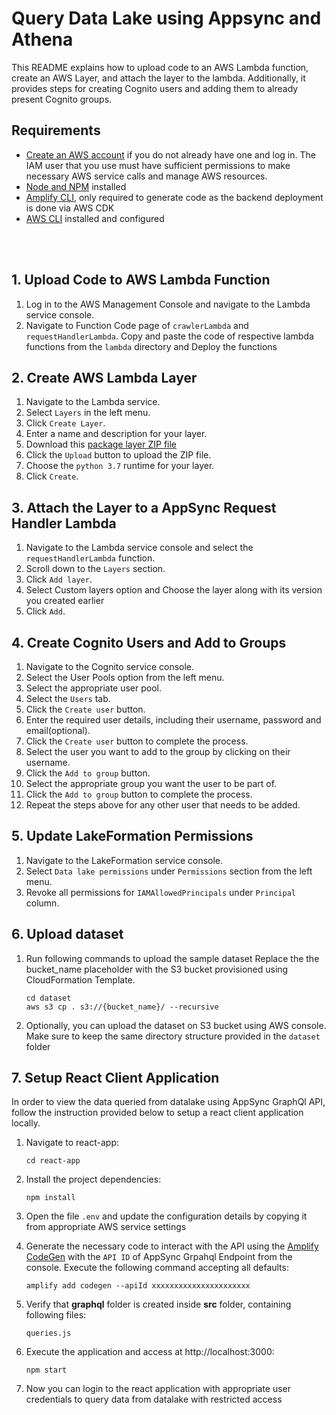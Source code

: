 # Query Data Lake using Appsync and Athena

This README explains how to upload code to an AWS Lambda function, create an AWS Layer, and attach the layer to the lambda. Additionally, it provides steps for creating Cognito users and adding them to already present Cognito groups.


## Requirements

* [Create an AWS account](https://portal.aws.amazon.com/gp/aws/developer/registration/index.html) if you do not already have one and log in. The IAM user that you use must have sufficient permissions to make necessary AWS service calls and manage AWS resources.
* [Node and NPM](https://nodejs.org/en/download/) installed
* [Amplify CLI](https://docs.amplify.aws/cli/start/install/), only required to generate code as the backend deployment is done via AWS CDK
* [AWS CLI](https://docs.aws.amazon.com/cli/latest/userguide/getting-started-install.html) installed and configured
<br/>
<br/>


## 1. Upload Code to AWS Lambda Function

1. Log in to the AWS Management Console and navigate to the Lambda service console.
2. Navigate to Function Code page of `crawlerLambda` and `requestHandlerLambda`. Copy and paste the code of respective lambda functions from the `lambda` directory and Deploy the functions

## 2. Create AWS Lambda Layer

1. Navigate to the Lambda service.
2. Select `Layers` in the left menu.
3. Click `Create Layer`.
4. Enter a name and description for your layer.
5. Download this [package layer ZIP file](https://aws-blogs-artifacts-public.s3.amazonaws.com/artifacts/BDB-3234/package-layer.zip) 
6. Click the `Upload` button to upload the ZIP file.
7. Choose the `python 3.7` runtime for your layer.
8. Click `Create`.

## 3. Attach the Layer to a AppSync Request Handler Lambda

1. Navigate to the Lambda service console and select the `requestHandlerLambda` function.
2. Scroll down to the `Layers` section.
3. Click `Add layer`.
4. Select Custom layers option and Choose the layer along with its version you created earlier
5. Click `Add`.

## 4. Create Cognito Users and Add to Groups

1. Navigate to the Cognito service console.
2. Select the User Pools option from the left menu.
3. Select the appropriate user pool.
4. Select the `Users` tab.
5. Click the `Create user` button.
6. Enter the required user details, including their username, password and email(optional).
7. Click the `Create user` button to complete the process.
8. Select the user you want to add to the group by clicking on their username.
9. Click the `Add to group` button.
10. Select the appropriate group you want the user to be part of.
11. Click the `Add to group` button to complete the process.
12. Repeat the steps above for any other user that needs to be added.

## 5. Update LakeFormation Permissions

1. Navigate to the LakeFormation service console.
2. Select `Data lake permissions` under `Permissions` section from the left menu.
3. Revoke all permissions for `IAMAllowedPrincipals` under `Principal` column.

## 6. Upload dataset
1. Run following commands to upload the sample dataset Replace the the bucket_name placeholder with the S3 bucket provisioned using CloudFormation Template. 
    ```
    cd dataset
    aws s3 cp . s3://{bucket_name}/ --recursive
    ```
2. Optionally, you can upload the dataset on S3 bucket using AWS console. Make sure to keep the same directory structure provided in the `dataset` folder

## 7. Setup React Client Application

In order to view the data queried from datalake using AppSync GraphQl API, follow the instruction provided below to setup a react client application locally.

1. Navigate to react-app:

    ```
    cd react-app
    ```

1. Install the project dependencies:

   ```
   npm install
   ```
2. Open the file `.env` and update the configuration details by copying it from appropriate AWS service settings

4. Generate the necessary code to interact with the API using the [Amplify CodeGen](https://docs.amplify.aws/cli/graphql-transformer/codegen/) with the `API ID` of AppSync Grpahql Endpoint from the console. Execute the following command accepting all defaults:

   ```
   amplify add codegen --apiId xxxxxxxxxxxxxxxxxxxxxx
   ```
5. Verify that **graphql** folder is created inside **src** folder, containing following files:
   ```
   queries.js
   ```
6. Execute the application and access at http://localhost:3000:

    ```
    npm start
    ```
7. Now you can login to the react application with appropriate user credentials to query data from datalake with restricted access
